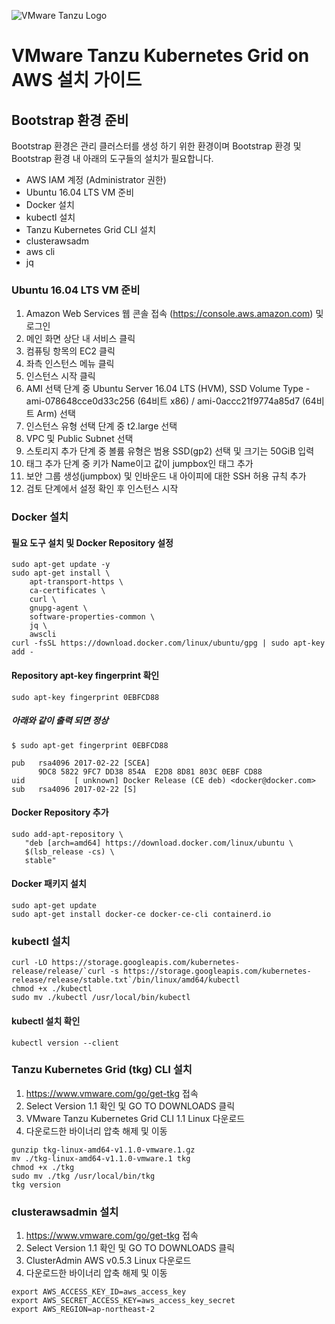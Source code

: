 ![VMware Tanzu Logo](https://docs.vmware.com/en/VMware-Tanzu-Kubernetes-Grid/images/GUID-8546DDD9-718A-42F7-9EDB-0BCC3A316BB6-low.png)
# VMware Tanzu Kubernetes Grid on AWS 설치 가이드
## Bootstrap 환경 준비
Bootstrap 환경은 관리 클러스터를 생성 하기 위한 환경이며 Bootstrap 환경 및 Bootstrap 환경 내 아래의 도구들의 설치가 필요합니다.
- AWS IAM 계정 (Administrator 권한)
- Ubuntu 16.04 LTS VM 준비
- Docker 설치 
- kubectl 설치
- Tanzu Kubernetes Grid CLI 설치
- clusterawsadm
- aws cli
- jq


### Ubuntu 16.04 LTS VM 준비
1. Amazon Web Services 웹 콘솔 접속 (https://console.aws.amazon.com) 및 로그인
2. 메인 화면 상단 내 서비스 클릭
3. 컴퓨팅 항목의 EC2 클릭
4. 좌측 인스턴스 메뉴 클릭
5. 인스턴스 시작 클릭
6. AMI 선택 단계 중 Ubuntu Server 16.04 LTS (HVM), SSD Volume Type - ami-078648cce0d33c256 (64비트 x86) / ami-0accc21f9774a85d7 (64비트 Arm) 선택
7. 인스턴스 유형 선택 단계 중 t2.large 선택
8. VPC 및 Public Subnet 선택
9. 스토리지 추가 단계 중 볼륨 유형은 범용 SSD(gp2) 선택 및 크기는 50GiB 입력
10. 태그 추가 단계 중 키가 Name이고 값이 jumpbox인 태그 추가
11. 보안 그룹 생성(jumpbox) 및 인바운드 내 아이피에 대한 SSH 허용 규칙 추가
12. 검토 단계에서 설정 확인 후 인스턴스 시작
### Docker 설치
#### 필요 도구 설치 및 Docker Repository 설정 
```
sudo apt-get update -y
sudo apt-get install \
    apt-transport-https \
    ca-certificates \
    curl \
    gnupg-agent \
    software-properties-common \
    jq \
    awscli
curl -fsSL https://download.docker.com/linux/ubuntu/gpg | sudo apt-key add -    
```
#### Repository apt-key fingerprint 확인
```
sudo apt-key fingerprint 0EBFCD88
```
##### 아래와 같이 출력 되면 정상
```
$ sudo apt-get fingerprint 0EBFCD88

pub   rsa4096 2017-02-22 [SCEA]
      9DC8 5822 9FC7 DD38 854A  E2D8 8D81 803C 0EBF CD88
uid           [ unknown] Docker Release (CE deb) <docker@docker.com>
sub   rsa4096 2017-02-22 [S]
```

#### Docker Repository 추가
```
sudo add-apt-repository \
   "deb [arch=amd64] https://download.docker.com/linux/ubuntu \
   $(lsb_release -cs) \
   stable"
```
#### Docker 패키지 설치
```
sudo apt-get update
sudo apt-get install docker-ce docker-ce-cli containerd.io
```
### kubectl 설치
```
curl -LO https://storage.googleapis.com/kubernetes-release/release/`curl -s https://storage.googleapis.com/kubernetes-release/release/stable.txt`/bin/linux/amd64/kubectl
chmod +x ./kubectl
sudo mv ./kubectl /usr/local/bin/kubectl
```
#### kubectl 설치 확인
```
kubectl version --client
```

### Tanzu Kubernetes Grid (tkg) CLI 설치
1. https://www.vmware.com/go/get-tkg 접속
2. Select Version 1.1 확인 및 GO TO DOWNLOADS 클릭
3. VMware Tanzu Kubernetes Grid CLI 1.1 Linux 다운로드
4. 다운로드한 바이너리 압축 해제 및 이동
```
gunzip tkg-linux-amd64-v1.1.0-vmware.1.gz
mv ./tkg-linux-amd64-v1.1.0-vmware.1 tkg
chmod +x ./tkg
sudo mv ./tkg /usr/local/bin/tkg
tkg version
```
### clusterawsadmin 설치
1. https://www.vmware.com/go/get-tkg 접속
2. Select Version 1.1 확인 및 GO TO DOWNLOADS 클릭
3. ClusterAdmin AWS v0.5.3 Linux 다운로드
4. 다운로드한 바이너리 압축 해제 및 이동
```
export AWS_ACCESS_KEY_ID=aws_access_key
export AWS_SECRET_ACCESS_KEY=aws_access_key_secret
export AWS_REGION=ap-northeast-2
```


